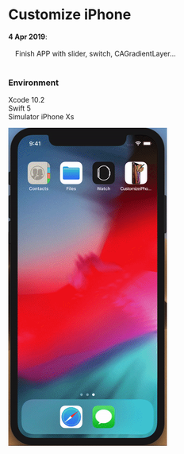 # Customize iPhone

**4 Apr 2019**:</br></br>
&emsp;Finish APP with slider, switch, CAGradientLayer...</br></br>

### Environment
Xcode 10.2</br>
Swift 5</br>
Simulator iPhone Xs

<img src="README_resource/screenshot.gif" width="320" height="640">
